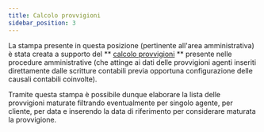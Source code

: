```yaml
---
title: Calcolo provvigioni
sidebar_position: 3
---
```


La stampa presente in questa posizione (pertinente all'area amministrativa) è stata creata a supporto del ** [calcolo provvigioni](/docs/finance-area/professional-men/procedures/calculate-commissions) ** presente nelle procedure amministrative (che attinge ai dati delle provvigioni agenti inseriti direttamente dalle scritture contabili previa opportuna configurazione delle causali contabili coinvolte).

Tramite questa stampa è possibile dunque elaborare la lista delle provvigioni maturate filtrando eventualmente per singolo agente, per cliente, per data e inserendo la data di riferimento per considerare maturata la provvigione.






